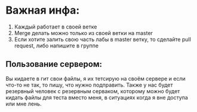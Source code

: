 # Важная инфа:
1. Каждый работает в своей ветке
2. Merge делать можно только из своей ветки на master
3. Если хотите залить свою часть лабы в master ветку, то сделайте pull request, либо напишите в группе

## Пользование сервером:
Вы кидаете в гит свои файлы, я их тетсирую на своём сервере и если что-то не так, то пишу, что нужно подправить. Также у нас будет резервный человек с резервным серваком, которому можно будет кидать файлы для теста вместо меня, в ситуациях когда я вне доступа или мне лень.